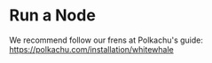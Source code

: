 # Run a Node

We recommend follow our frens at Polkachu's guide: https://polkachu.com/installation/whitewhale
